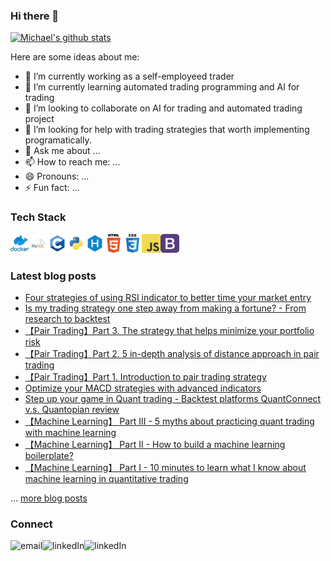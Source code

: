 ### Hi there 👋

[![Michael's github stats](https://github-readme-stats.vercel.app/api?username=mikelhsia&count_private=true&show_icons=true)](https://github.com/anuraghazra/github-readme-stats)

Here are some ideas about me:

- 🔭 I’m currently working as a self-employeed trader
- 🌱 I’m currently learning automated trading programming and AI for trading
- 👯 I’m looking to collaborate on AI for trading and automated trading project
- 🤔 I’m looking for help with trading strategies that worth implementing programatically.
- 💬 Ask me about ...
- 📫 How to reach me: ...
- 😄 Pronouns: ...
- ⚡ Fun fact: ...


### Tech Stack
<img align="left" alt="docker" width="30px" src="https://raw.githubusercontent.com/github/explore/80688e429a7d4ef2fca1e82350fe8e3517d3494d/topics/docker/docker.png" />
<img align="left" alt="mysql" width="30px" src="https://raw.githubusercontent.com/github/explore/80688e429a7d4ef2fca1e82350fe8e3517d3494d/topics/mysql/mysql.png" />

<img align="left" alt="c" width="30px" src="https://raw.githubusercontent.com/github/explore/80688e429a7d4ef2fca1e82350fe8e3517d3494d/topics/c/c.png" />
<img align="left" alt="python" width="30px" src="https://raw.githubusercontent.com/github/explore/80688e429a7d4ef2fca1e82350fe8e3517d3494d/topics/python/python.png" />

<img align="left" alt="hexo" width="30px" src="https://raw.githubusercontent.com/hexojs/logo/master/hexo-logo-avatar.png" />
<img align="left" alt="html" width="30px" src="https://raw.githubusercontent.com/github/explore/80688e429a7d4ef2fca1e82350fe8e3517d3494d/topics/html/html.png" />
<img align="left" alt="css" width="30px" src="https://raw.githubusercontent.com/github/explore/80688e429a7d4ef2fca1e82350fe8e3517d3494d/topics/css/css.png" />
<img align="left" alt="Javascript" width="30px" src="https://raw.githubusercontent.com/github/explore/80688e429a7d4ef2fca1e82350fe8e3517d3494d/topics/javascript/javascript.png" />
<img align="left" alt="bootstrap" width="30px" src="https://raw.githubusercontent.com/github/explore/80688e429a7d4ef2fca1e82350fe8e3517d3494d/topics/bootstrap/bootstrap.png" />
</div>

<br><br>


### Latest blog posts
<!-- BLOG-POST-LIST:START -->
- [Four strategies of using RSI indicator to better time your market entry](http://mikelhsia.github.io/2021/11/03/2021-11-06-rsi-indicator/)
- [Is my trading strategy one step away from making a fortune? - From research to backtest](http://mikelhsia.github.io/2021/10/22/2021-10-23-rebalancing-strategy/)
- [【Pair Trading】Part 3. The strategy that helps minimize your portfolio risk](http://mikelhsia.github.io/2021/09/30/2021-10-05-pair-trading-market-neutral/)
- [【Pair Trading】Part 2. 5 in-depth analysis of distance approach in pair trading](http://mikelhsia.github.io/2021/08/30/2021-08-30-pair-trading-distance-approach/)
- [【Pair Trading】Part 1. Introduction to pair trading strategy](http://mikelhsia.github.io/2021/08/02/2021-08-12-pair-trading/)
- [Optimize your MACD strategies with advanced indicators](http://mikelhsia.github.io/2021/07/19/2021-07-20-advanced-macd-strategy/)
- [Step up your game in Quant trading - Backtest platforms QuantConnect v.s. Quantopian  review](http://mikelhsia.github.io/2021/07/18/2021-07-05-pros-cons-of-quantconnect/)
- [【Machine Learning】 Part III - 5 myths about practicing quant trading with machine learning](http://mikelhsia.github.io/2021/06/14/2021-06-14-N-insights-found-while-implementing-machine-learning-trading-algorithm/)
- [【Machine Learning】 Part II - How to build a machine learning boilerplate?](http://mikelhsia.github.io/2021/05/10/2021-05-14-machine-learning-prototype/)
- [【Machine Learning】 Part I - 10 minutes to learn what I know about machine learning in quantitative trading](http://mikelhsia.github.io/2021/04/22/2021-04-22-machine-learning-intro/)
<!-- BLOG-POST-LIST:END -->
... [more blog posts](https://mikelhsia.github.io/)


### Connect
[<img align='left' alt='email' src='https://img.shields.io/badge/gmail-D14836?&style=for-the-badge&logo=gmail&logoColor=white'>](mailto:mikelhsia@hotmail.com)
[<img align='left' alt='linkedIn' src='https://img.shields.io/badge/linkedin-%230077B5.svg?&style=for-the-badge&logo=linkedin&logoColor=white'>](https://www.linkedin.com/in/tsu-yu-hsia-00743021/)
[<img align='left' alt='linkedIn' src='https://img.shields.io/badge/github-%23100000.svg?&style=for-the-badge&logo=github&logoColor=white'>](https://github.com/mikelhsia)


